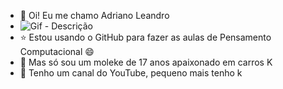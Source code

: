 - 👋 Oi! Eu me chamo Adriano Leandro
- ![Gif - Descrição](https://i.pinimg.com/originals/f4/19/71/f4197161f1e619baa30fd753eec7b154.gif)
- :star: Estou usando o GitHub para fazer as aulas de Pensamento Computacional :smile:
- :star2: Mas só sou um moleke de 17 anos apaixonado em carros K
- :car: Tenho um canal do YouTube, pequeno mais tenho k
  
